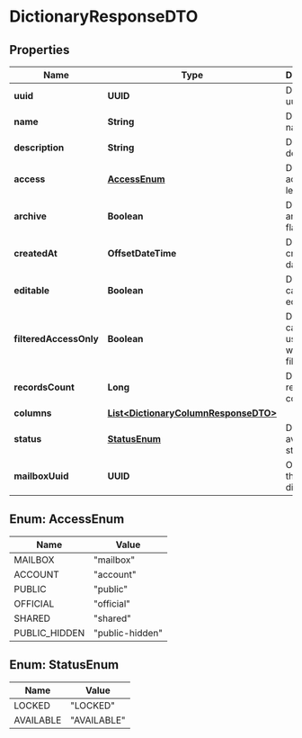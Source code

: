 

# DictionaryResponseDTO


## Properties

| Name | Type | Description | Notes |
|------------ | ------------- | ------------- | -------------|
|**uuid** | **UUID** | Dictionary uuid |  |
|**name** | **String** | Dictionary name |  |
|**description** | **String** | Dictionary description |  |
|**access** | [**AccessEnum**](#AccessEnum) | Dictionary access level |  |
|**archive** | **Boolean** | Dictionary archived flag |  |
|**createdAt** | **OffsetDateTime** | Dictionary created date |  |
|**editable** | **Boolean** | Dictionary can be edited |  |
|**filteredAccessOnly** | **Boolean** | Dictionary can be used only with filtering |  |
|**recordsCount** | **Long** | Dictionary records count |  [optional] |
|**columns** | [**List&lt;DictionaryColumnResponseDTO&gt;**](DictionaryColumnResponseDTO.md) |  |  [optional] |
|**status** | [**StatusEnum**](#StatusEnum) | Dictionary availability status |  [optional] |
|**mailboxUuid** | **UUID** | Owner of the dictionary |  [optional] |



## Enum: AccessEnum

| Name | Value |
|---- | -----|
| MAILBOX | &quot;mailbox&quot; |
| ACCOUNT | &quot;account&quot; |
| PUBLIC | &quot;public&quot; |
| OFFICIAL | &quot;official&quot; |
| SHARED | &quot;shared&quot; |
| PUBLIC_HIDDEN | &quot;public-hidden&quot; |



## Enum: StatusEnum

| Name | Value |
|---- | -----|
| LOCKED | &quot;LOCKED&quot; |
| AVAILABLE | &quot;AVAILABLE&quot; |



